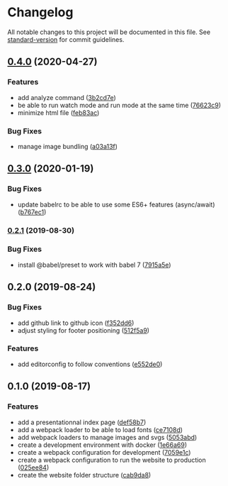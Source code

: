 # Changelog

All notable changes to this project will be documented in this file. See [standard-version](https://github.com/conventional-changelog/standard-version) for commit guidelines.

## [0.4.0](https://github.com/antoine-amara/staticpack/compare/v0.3.0...v0.4.0) (2020-04-27)


### Features

* add analyze command ([3b2cd7e](https://github.com/antoine-amara/staticpack/commit/3b2cd7e3d745e7605ebb8f7a68a47ceff2d64408))
* be able to run watch mode and run mode at the same time ([76623c9](https://github.com/antoine-amara/staticpack/commit/76623c92fb561105a876bfef791bdd6f8c5fea7e))
* minimize html file ([feb83ac](https://github.com/antoine-amara/staticpack/commit/feb83ac1d4394154c588bd355fa15401e29ee5a1))


### Bug Fixes

* manage image bundling ([a03a13f](https://github.com/antoine-amara/staticpack/commit/a03a13fb3e0c9ac77375f1d0d746e96eacb1100d))

## [0.3.0](https://github.com/antoine-amara/staticpack/compare/v0.2.1...v0.3.0) (2020-01-19)


### Bug Fixes

* update babelrc to be able to use some ES6+ features (async/await) ([b767ec1](https://github.com/antoine-amara/staticpack/commit/b767ec1441b8733b0fc8215a1afcd8d99da386ee))

### [0.2.1](https://github.com/antoine-amara/staticpack/compare/v0.2.0...v0.2.1) (2019-08-30)


### Bug Fixes

* install @babel/preset to work with babel 7 ([7915a5e](https://github.com/antoine-amara/staticpack/commit/7915a5e))

## 0.2.0 (2019-08-24)


### Bug Fixes

* add github link to github icon ([f352dd6](https://github.com/antoine-amara/staticpack/commit/f352dd6))
* adjust styling for footer positioning ([512f5a9](https://github.com/antoine-amara/staticpack/commit/512f5a9))


### Features

* add editorconfig to follow conventions ([e552de0](https://github.com/antoine-amara/staticpack/commit/e552de0))

## 0.1.0 (2019-08-17)


### Features

* add a presentationnal index page ([def58b7](https://github.com/antoine-amara/staticpack/commit/def58b7))
* add a webpack loader to be able to load fonts ([ce7108d](https://github.com/antoine-amara/staticpack/commit/ce7108d))
* add webpack loaders to manage images and svgs ([5053abd](https://github.com/antoine-amara/staticpack/commit/5053abd))
* create a development environment with docker ([1e66a69](https://github.com/antoine-amara/staticpack/commit/1e66a69))
* create a webpack configuration for development ([7059e1c](https://github.com/antoine-amara/staticpack/commit/7059e1c))
* create a webpack configuration to run the website to production ([025ee84](https://github.com/antoine-amara/staticpack/commit/025ee84))
* create the website folder structure ([cab9da8](https://github.com/antoine-amara/staticpack/commit/cab9da8))
